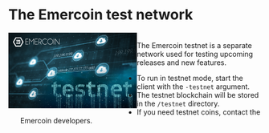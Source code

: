 # The Emercoin test network

<div style="boxOverflow"><img style="float:left;" src="/images/EMC-testnet.png" alt="Emercoin testnet" width="256"></div>
<br>
The Emercoin testnet is a separate network used for testing upcoming
releases and new features.

-   To run in testnet mode, start the client with the
    `-testnet` argument.
-   The testnet blockchain will be stored in the `/testnet` directory.
-   If you need testnet coins, contact the Emercoin developers.

